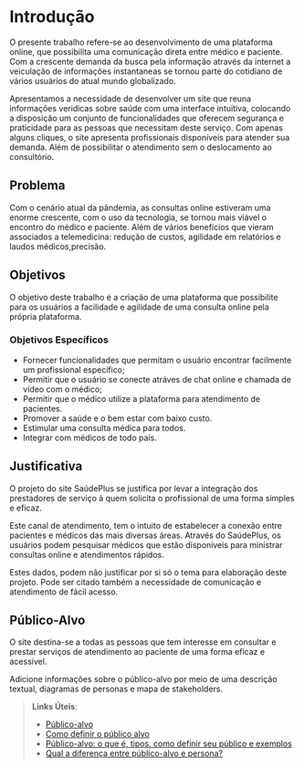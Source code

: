 # Introdução

O presente trabalho refere-se ao desenvolvimento de uma plataforma online, que possibilita uma comunicação direta entre médico e paciente.
Com a crescente demanda da busca pela informação através da internet a veiculação de informações instantaneas se tornou parte do cotidiano de vários usuários do atual mundo globalizado.

Apresentamos a necessidade de desenvolver um site que reuna informações veridicas sobre saúde com uma interface intuitiva, colocando a disposição um conjunto de funcionalidades que oferecem segurança e praticidade para as pessoas que necessitam deste serviço. Com apenas alguns cliques, o site apresenta profissionais disponíveis para atender sua demanda. Além de possibilitar o atendimento sem o deslocamento ao consultório.


## Problema
Com o cenário atual da pândemia, as consultas online estiveram uma enorme crescente, com o uso da tecnologia, se tornou mais viável o encontro do médico e paciente. Além de vários benefícios que vieram associados a telemedicina: redução de custos, agilidade em relatórios e laudos médicos,precisão.

## Objetivos

O objetivo deste trabalho é a criação de uma plataforma que possibilite para os usuários a facilidade e agilidade de uma consulta online pela própria plataforma.

### Objetivos Específicos
* Fornecer funcionalidades que permitam o usuário encontrar facilmente  um profissional específico;
* Permitir que o usuário se conecte atráves de chat online e chamada de vídeo com o médico;
* Permitir que o médico utilize a plataforma para atendimento de pacientes.
* Promover a saúde e o bem estar com baixo custo.
* Estimular uma consulta médica para todos.
* Integrar com médicos de todo país.

## Justificativa

O projeto do site SaúdePlus se justifica por levar a integração dos prestadores de serviço à quem solicita o profissional de uma forma simples e eficaz. 

Este canal de atendimento, tem o intuito de estabelecer a conexão entre pacientes e médicos das mais diversas áreas. Através do SaúdePlus, os usuários podem pesquisar médicos que estão disponíveis para ministrar consultas online e atendimentos rápidos.

Estes dados, podem não justificar por si só o tema para elaboração deste projeto. Pode ser citado também a necessidade de comunicação e atendimento de fácil acesso.


## Público-Alvo

O site destina-se a todas as pessoas que tem interesse em consultar e prestar serviços de atendimento ao paciente de uma forma eficaz e acessivel.

Adicione informações sobre o público-alvo por meio de uma descrição textual, diagramas de personas e mapa de stakeholders.

> **Links Úteis**:
> - [Público-alvo](https://blog.hotmart.com/pt-br/publico-alvo/)
> - [Como definir o público alvo](https://exame.com/pme/5-dicas-essenciais-para-definir-o-publico-alvo-do-seu-negocio/)
> - [Público-alvo: o que é, tipos, como definir seu público e exemplos](https://klickpages.com.br/blog/publico-alvo-o-que-e/)
> - [Qual a diferença entre público-alvo e persona?](https://rockcontent.com/blog/diferenca-publico-alvo-e-persona/)
